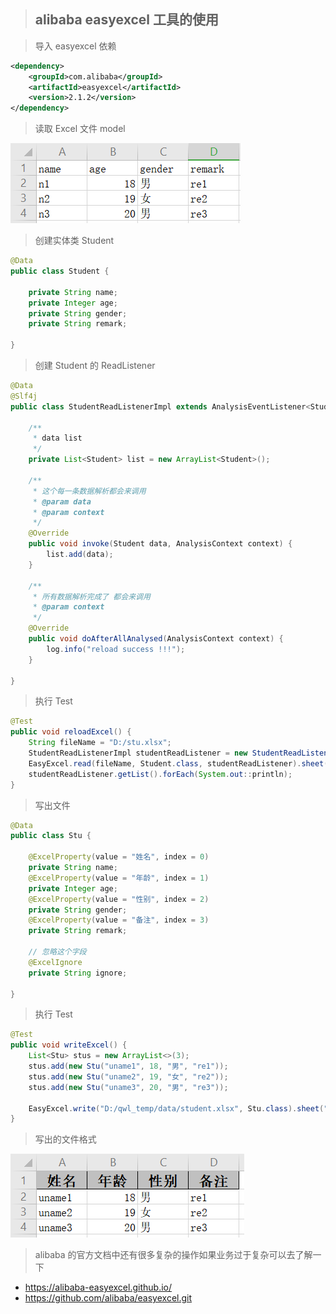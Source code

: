 > ## alibaba easyexcel 工具的使用

> 导入 easyexcel 依赖

```xml
<dependency>
    <groupId>com.alibaba</groupId>
    <artifactId>easyexcel</artifactId>
    <version>2.1.2</version>
</dependency>
```

> 读取 Excel 文件 model

![](img/excelModel.png)

> 创建实体类 Student

```java
@Data
public class Student {

    private String name;
    private Integer age;
    private String gender;
    private String remark;

}
```

> 创建 Student 的 ReadListener

```java
@Data
@Slf4j
public class StudentReadListenerImpl extends AnalysisEventListener<Student> {

    /**
     * data list
     */
    private List<Student> list = new ArrayList<Student>();

    /**
     * 这个每一条数据解析都会来调用
     * @param data
     * @param context
     */
    @Override
    public void invoke(Student data, AnalysisContext context) {
        list.add(data);
    }

    /**
     * 所有数据解析完成了 都会来调用
     * @param context
     */
    @Override
    public void doAfterAllAnalysed(AnalysisContext context) {
        log.info("reload success !!!");
    }

}
```

> 执行 Test

```java
@Test
public void reloadExcel() {
    String fileName = "D:/stu.xlsx";
    StudentReadListenerImpl studentReadListener = new StudentReadListenerImpl();
    EasyExcel.read(fileName, Student.class, studentReadListener).sheet().doRead();
    studentReadListener.getList().forEach(System.out::println);
}
```

> 写出文件

```java
@Data
public class Stu {

    @ExcelProperty(value = "姓名", index = 0)
    private String name;
    @ExcelProperty(value = "年龄", index = 1)
    private Integer age;
    @ExcelProperty(value = "性别", index = 2)
    private String gender;
    @ExcelProperty(value = "备注", index = 3)
    private String remark;

    // 忽略这个字段
    @ExcelIgnore
    private String ignore;

}
```

> 执行 Test

```java
@Test
public void writeExcel() {
    List<Stu> stus = new ArrayList<>(3);
    stus.add(new Stu("uname1", 18, "男", "re1"));
    stus.add(new Stu("uname2", 19, "女", "re2"));
    stus.add(new Stu("uname3", 20, "男", "re3"));

    EasyExcel.write("D:/qwl_temp/data/student.xlsx", Stu.class).sheet("Student").doWrite(stus);
}
```

> 写出的文件格式

![](img/excelOutputModel.png)


> alibaba 的官方文档中还有很多复杂的操作如果业务过于复杂可以去了解一下
* https://alibaba-easyexcel.github.io/
* https://github.com/alibaba/easyexcel.git